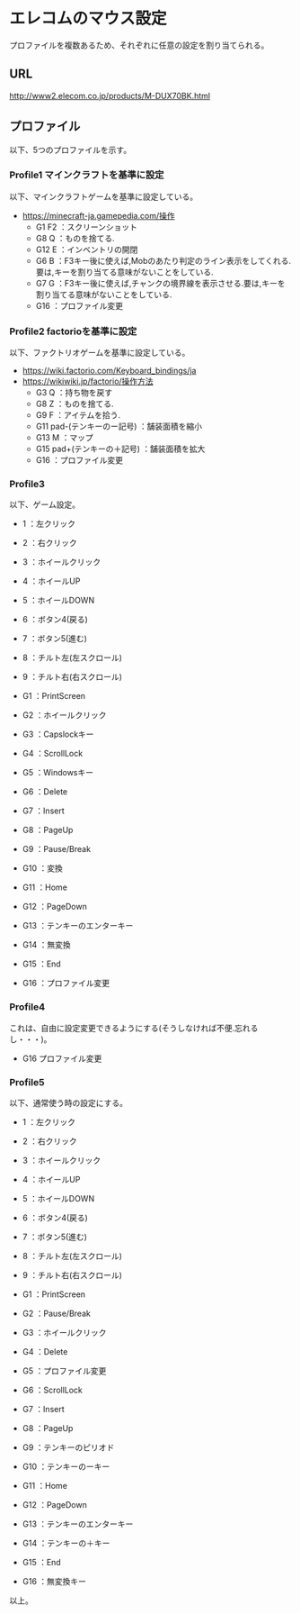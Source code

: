 # エレコムのマウス設定
プロファイルを複数あるため、それぞれに任意の設定を割り当てられる。  

## URL
http://www2.elecom.co.jp/products/M-DUX70BK.html  

## プロファイル
以下、5つのプロファイルを示す。  

### Profile1	マインクラフトを基準に設定
以下、マインクラフトゲームを基準に設定している。  

* https://minecraft-ja.gamepedia.com/操作  
  * G1	F2	：スクリーンショット  
  * G8	Q	：ものを捨てる.  
  * G12	E	：インベントリの開閉  
  * G6	B	：F3キー後に使えば,Mobのあたり判定のライン表示をしてくれる.要は,キーを割り当てる意味がないことをしている.  
  * G7	G	：F3キー後に使えば,チャンクの境界線を表示させる.要は,キーを割り当てる意味がないことをしている.  
  * G16	：プロファイル変更  

### Profile2	factorioを基準に設定
以下、ファクトリオゲームを基準に設定している。  

* https://wiki.factorio.com/Keyboard_bindings/ja  
* https://wikiwiki.jp/factorio/操作方法  
  * G3	Q	：持ち物を戻す  
  * G8	Z	：ものを捨てる.  
  * G9	F	：アイテムを拾う.  
  * G11	pad-(テンキーのー記号)	：舗装面積を縮小  
  * G13	M	：マップ  
  * G15	pad+(テンキーの＋記号)	：舗装面積を拡大  
  * G16	：プロファイル変更  

### Profile3
以下、ゲーム設定。  

* 1	：左クリック  
* 2	：右クリック  
* 3	：ホイールクリック  
* 4	：ホイールUP  
* 5	：ホイールDOWN  
* 6	：ボタン4(戻る)  
* 7	：ボタン5(進む)  
* 8	：チルト左(左スクロール)  
* 9	：チルト右(右スクロール)  

* G1	：PrintScreen  
* G2	：ホイールクリック  
* G3	：Capslockキー  
* G4	：ScrollLock  
* G5	：Windowsキー  
* G6	：Delete  
* G7	：Insert  
* G8	：PageUp  
* G9	：Pause/Break  
* G10	：変換  
* G11	：Home  
* G12	：PageDown  
* G13	：テンキーのエンターキー  
* G14	：無変換  
* G15	：End  
* G16	：プロファイル変更  

### Profile4
これは、自由に設定変更できるようにする(そうしなければ不便.忘れるし・・・)。  

* G16	プロファイル変更  

### Profile5
以下、通常使う時の設定にする。  

* 1	：左クリック  
* 2	：右クリック  
* 3	：ホイールクリック  
* 4	：ホイールUP  
* 5	：ホイールDOWN  
* 6	：ボタン4(戻る)  
* 7	：ボタン5(進む)  
* 8	：チルト左(左スクロール)  
* 9	：チルト右(右スクロール)  

* G1	：PrintScreen  
* G2	：Pause/Break  
* G3	：ホイールクリック  
* G4	：Delete  
* G5	：プロファイル変更  
* G6	：ScrollLock  
* G7	：Insert  
* G8	：PageUp  
* G9	：テンキーのピリオド  
* G10	：テンキーのーキー  
* G11	：Home  
* G12	：PageDown  
* G13	：テンキーのエンターキー  
* G14	：テンキーの＋キー  
* G15	：End  
* G16	：無変換キー  

以上。  
